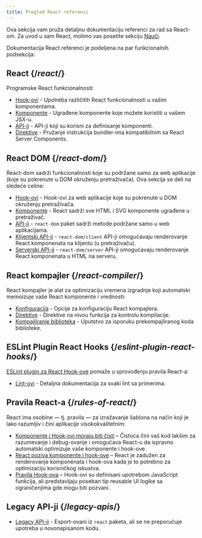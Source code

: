```yaml
---
title: Pregled React referenci
---
```


<Intro>

Ova sekcija vam pruža detaljnu dokumentaciju referenci za rad sa React-om. Za uvod u sam React, molimo vas posetite sekciju [Nauči](/learn).

</Intro>

Dokumentacija React referenci je podeljena na par funkcionalnih podsekcija:

## React {/*react*/}

Programske React funkcionalnosti:

* [Hook-ovi](/reference/react/hooks) - Upotreba različitih React funkcionalnosti u vašim komponentama.
* [Komponente](/reference/react/components) - Ugrađene komponente koje možete koristiti u vašem JSX-u.
* [API-ji](/reference/react/apis) - API-ji koji su korisni za definisanje komponenti.
* [Direktive](/reference/rsc/directives) - Pružanje instrukcija bundler-ima kompatibilnim sa React Server Components.

## React DOM {/*react-dom*/}

React-dom sadrži funkcionalnosti koje su podržane samo za web aplikacije (koje su pokrenute u DOM okruženju pretraživača). Ova sekcija se deli na sledeće celine:

* [Hook-ovi](/reference/react-dom/hooks) - Hook-ovi za web aplikacije koje su pokrenute u DOM okruženju pretraživača.
* [Komponente](/reference/react-dom/components) - React sadrži sve HTML i SVG komponente ugrađene u pretraživač.
* [API-ji](/reference/react-dom) - `react-dom` paket sadrži metode podržane samo u web aplikacijama.
* [Klijentski API-ji](/reference/react-dom/client) - `react-dom/client` API-ji omogućavaju renderovanje React komponenata na klijentu (u pretraživaču).
* [Serverski API-ji](/reference/react-dom/server) - `react-dom/server` API-ji omogućavaju renderovanje React komponenata u HTML na serveru.

## React kompajler {/*react-compiler*/}

React kompajler je alat za optimizaciju vremena izgradnje koji automatski memoizuje vaše React komponente i vrednosti:

* [Konfiguracija](/reference/react-compiler/configuration) - Opcije za konfiguraciju React kompajlera.
* [Direktive](/reference/react-compiler/directives) - Direktive na nivou funkcija za kontrolu kompilacije.
* [Kompajliranje biblioteka](/reference/react-compiler/compiling-libraries) - Uputstvo za isporuku prekompajliranog koda biblioteke.

## ESLint Plugin React Hooks {/*eslint-plugin-react-hooks*/}

[ESLint plugin za React Hook-ove](/reference/eslint-plugin-react-hooks) pomaže u sprovođenju pravila React-a:

* [Lint-ovi](/reference/eslint-plugin-react-hooks) - Detaljna dokumentacija za svaki lint sa primerima.

## Pravila React-a {/*rules-of-react*/}

React ima osobine — tj. pravila — za izražavanje šablona na način koji je lako razumljiv i čini aplikacije visokokvalitetnim:

* [Komponente i Hook-ovi moraju biti čisti](/reference/rules/components-and-hooks-must-be-pure) – Čistoća čini vaš kod lakšim za razumevanje i debug-ovanje i omogućava React-u da ispravno automatski optimizuje vaše komponente i hook-ove.
* [React poziva komponente i hook-ove](/reference/rules/react-calls-components-and-hooks) – React je zadužen za renderovanje komponenata i hook-ova kada je to potrebno za optimizaciju korisničkog iskustva.
* [Pravila Hook-ova](/reference/rules/rules-of-hooks) – Hook-ovi su definisani upotrebom JavaScript funkcija, ali predstavljaju poseban tip reusable UI logike sa ograničenjima gde mogu biti pozvani.

## Legacy API-ji {/*legacy-apis*/}

* [Legacy API-ji](/reference/react/legacy) - Export-ovani iz `react` paketa, ali se ne preporučuje upotreba u novonapisanom kodu.
